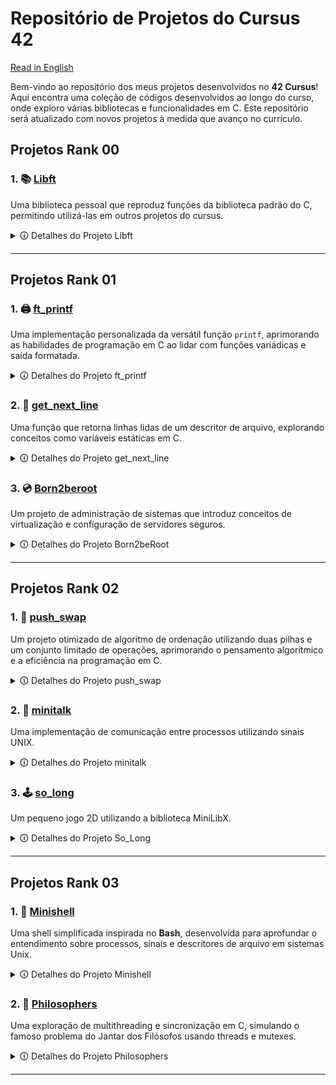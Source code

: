 # Repositório de Projetos do Cursus 42

[Read in English](README.md)

Bem-vindo ao repositório dos meus projetos desenvolvidos no **42 Cursus**! Aqui encontra uma coleção de códigos desenvolvidos ao longo do curso, onde exploro várias bibliotecas e funcionalidades em C. Este repositório será atualizado com novos projetos à medida que avanço no currículo.

## Projetos Rank 00

### 1. 📚 [Libft](Libft)
   Uma biblioteca pessoal que reproduz funções da biblioteca padrão do C, permitindo utilizá-las em outros projetos do cursus.

   <details>
     <summary> 🛈 Detalhes do Projeto Libft</summary>

   - **Objetivo**: Criar uma biblioteca pessoal, `libft.a`, contendo várias funções de uso geral, como manipulação de strings, conversão e manipulação de memória.
   - **Funções Implementadas**:

     | Função          | Arquivo           | Descrição                                                             |
     |-----------------|-------------------|-----------------------------------------------------------------------|
     | `ft_isalpha`    | `ft_isalpha.c`    | Verifica se o caractere é alfabético                                 |
     | `ft_isdigit`    | `ft_isdigit.c`    | Verifica se o caractere é um dígito                                  |
     | `ft_isalnum`    | `ft_isalnum.c`    | Verifica se o caractere é alfanumérico                               |
     | `ft_isascii`    | `ft_isascii.c`    | Verifica se o caractere está na tabela ASCII                         |
     | `ft_isprint`    | `ft_isprint.c`    | Verifica se é um caractere imprimível                                |
     | `ft_strlen`     | `ft_strlen.c`     | Calcula o comprimento de uma string                                  |
     | `ft_memset`     | `ft_memset.c`     | Preenche os bytes de um bloco de memória com um valor constante      |
     | `ft_bzero`      | `ft_bzero.c`      | Preenche os bytes de um bloco de memória com zero                    |
     | `ft_memcpy`     | `ft_memcpy.c`     | Copia um bloco de memória                                            |
     | `ft_memmove`    | `ft_memmove.c`    | Copia um bloco de memória, tratando sobreposições                    |
     | `ft_strlcpy`    | `ft_strlcpy.c`    | Copia uma string                                                     |
     | `ft_strlcat`    | `ft_strlcat.c`    | Concatena duas strings                                               |
     | `ft_toupper`    | `ft_toupper.c`    | Converte um caractere para maiúscula                                 |
     | `ft_tolower`    | `ft_tolower.c`    | Converte um caractere para minúscula                                 |
     | `ft_strchr`     | `ft_strchr.c`     | Busca a primeira ocorrência de um caractere em uma string            |
     | `ft_strrchr`    | `ft_strrchr.c`    | Busca a última ocorrência de um caractere em uma string              |
     | `ft_strncmp`    | `ft_strncmp.c`    | Compara duas strings                                                 |
     | `ft_memchr`     | `ft_memchr.c`     | Busca um byte em um bloco de memória                                 |
     | `ft_memcmp`     | `ft_memcmp.c`     | Compara dois blocos de memória                                       |
     | `ft_strnstr`    | `ft_strnstr.c`    | Busca uma substring dentro de outra string, limitado a um tamanho    |
     | `ft_atoi`       | `ft_atoi.c`       | Converte uma string para inteiro                                     |
     | `ft_calloc`     | `ft_calloc.c`     | Aloca e inicializa memória                                           |
     | `ft_strdup`     | `ft_strdup.c`     | Duplica uma string                                                   |
     | `ft_substr`     | `ft_substr.c`     | Cria uma substring a partir de uma string                            |
     | `ft_strjoin`    | `ft_strjoin.c`    | Concatena duas strings em uma nova string                            |
     | `ft_strtrim`    | `ft_strtrim.c`    | Remove caracteres específicos do início e fim de uma string          |
     | `ft_split`      | `ft_split.c`      | Divide uma string em substrings, usando um delimitador               |
     | `ft_itoa`       | `ft_itoa.c`       | Converte um número inteiro para string                               |
     | `ft_strmapi`    | `ft_strmapi.c`    | Aplica uma função a cada caractere de uma string e cria uma nova     |
     | `ft_striteri`   | `ft_striteri.c`   | Aplica uma função a cada caractere de uma string                     |
     | `ft_putchar_fd` | `ft_putchar_fd.c` | Escreve um caractere em um file descriptor                           |
     | `ft_putstr_fd`  | `ft_putstr_fd.c`  | Escreve uma string em um file descriptor                             |
     | `ft_putendl_fd` | `ft_putendl_fd.c` | Escreve uma string seguida de uma nova linha em um file descriptor   |
     | `ft_putnbr_fd`  | `ft_putnbr_fd.c`  | Escreve um número inteiro em um file descriptor                      |
     
   - **Funções Bônus**:

     | Função          | Arquivo           | Descrição                                                             |
     |-----------------|-------------------|-----------------------------------------------------------------------|
     | `ft_lstnew`     | `ft_lstnew.c`     | Cria um novo elemento de lista                                       |
     | `ft_lstadd_front` | `ft_lstadd_front.c` | Adiciona um elemento no início da lista                        |
     | `ft_lstsize`    | `ft_lstsize.c`    | Calcula o tamanho da lista                                           |
     | `ft_lstlast`    | `ft_lstlast.c`    | Retorna o último elemento da lista                                   |
     | `ft_lstadd_back`| `ft_lstadd_back.c`| Adiciona um elemento no final da lista                               |
     | `ft_lstdelone`  | `ft_lstdelone.c`  | Remove e libera um elemento da lista                                 |
     | `ft_lstclear`   | `ft_lstclear.c`   | Limpa e libera todos os elementos da lista                           |
     | `ft_lstiter`    | `ft_lstiter.c`    | Itera sobre a lista e aplica uma função a cada elemento              |
     | `ft_lstmap`     | `ft_lstmap.c`     | Cria uma nova lista aplicando uma função a cada elemento             |


   - **Normas do Projeto**:
      - Todas as funções são implementadas seguindo a norminette da 42.
      - Memória alocada dinamicamente é liberada corretamente.
      - Inclui um `Makefile` para compilar a biblioteca e um conjunto de regras para limpar, compilar com bônus, etc.
      - O cabeçalho `libft.h` contém as declarações de todas as funções implementadas na biblioteca, facilitando sua utilização e manutenção.

   - **Makefile**:
      - O `Makefile` automatiza o processo de compilação da biblioteca `libft`. Ele inclui várias regras que simplificam a construção e limpeza dos arquivos da biblioteca:
      
         - **Regras**:
           - `make` ou `make all`: Compila todos os arquivos `.c` listados na seção de fontes do `Makefile` e gera a biblioteca estática `libft.a`. Esta biblioteca pode ser vinculada a outros projetos do                   cursus para utilizar as funções implementadas.
           - `make clean`: Exclui todos os arquivos objeto (`.o`) gerados durante a compilação. Esta regra é útil para limpar os arquivos intermediários sem remover a biblioteca `libft.a` final.
           - `make fclean`: Realiza uma limpeza completa, excluindo tanto os arquivos objeto quanto a biblioteca `libft.a`. Esta regra é usada quando se deseja remover todos os arquivos compilados e                         reiniciar o processo de construção do zero.
           - `make re`: Esta regra é um atalho que executa `make fclean` seguido de `make all`, recompilando a biblioteca do zero.

         - **Regra de Bonus**:
           - `make bonus`: Compila as funções bônus adicionais e as inclui na biblioteca `libft.a`. Essas funções bônus fornecem funcionalidades extras, como manipulação de listas encadeadas (funções                     `ft_lst*`), que são frequentemente requisitadas em outros projetos do cursus.

         - **Variáveis**:
           - `CC`: Especifica o compilador, geralmente `gcc`.
           - `CFLAGS`: Contém flags de compilação (por exemplo, `-Wall -Wextra -Werror`), garantindo que o código seja compilado com verificações rigorosas de erro e aviso em conformidade com as normas da                 42.

         - O `Makefile` garante que apenas os arquivos `.c` modificados sejam recompilados, melhorando a eficiência no desenvolvimento e na depuração. Ele segue convenções padrão de `Makefile`, facilitando o             uso para qualquer desenvolvedor familiarizado com `Makefiles`.

        - **Exemplos de Uso**:
           - Execute `make` para compilar a biblioteca.
           - Use `make clean` ou `make fclean` para remover os arquivos intermediários e a biblioteca.
           - Execute `make bonus` para incluir as funções bônus, se necessário.

   - **Arquivo libft.h**:
     - O arquivo `libft.h` é o cabeçalho principal da biblioteca `libft`. Ele contém:
        
         - **Declarações das Funções**: Todas as funções implementadas na `libft` são declaradas aqui. Isso permite que outros arquivos que incluam `libft.h` possam usar essas funções sem precisar                                              redeclará-las.
         
         - **Bibliotecas Necessárias**: Inclui as bibliotecas padrão necessárias, como `<stdlib.h>`, `<unistd.h>`, e `<string.h>`, para garantir que as funções tenham acesso às definições padrão e                            funcionalidades da linguagem C.
         
         - **Definições de Tipos e Estruturas**: Contém definições de estruturas (como `t_list`), usadas para manipulação de listas encadeadas nas funções bônus. A estrutura `t_list`, por exemplo, é                                     usada nas funções `ft_lst*` e é definida com membros como `content` (para o conteúdo do nó) e `next` (para apontar para o próximo nó).

      - **Exemplo da Estrutura t_list**:
        
        ```c
        typedef struct s_list
        {
            void            *content;
            struct s_list   *next;
        } t_list;
        ```

      - **Objetivo**: O `libft.h` serve como um ponto de centralização para todas as declarações e inclusões necessárias para a `libft`. Quando compilado, os outros projetos podem incluir apenas o `libft.h`                      para acessar todas as funções e estruturas oferecidas pela biblioteca.

      - **Utilização**: Qualquer arquivo que queira utilizar funções da `libft` pode incluir `libft.h` com `#include "libft.h"`, facilitando o acesso a toda a biblioteca com uma única linha de inclusão.


   </details>

---

## Projetos Rank 01

### 1. 🖨️ [ft_printf](ft_printf)
Uma implementação personalizada da versátil função `printf`, aprimorando as habilidades de programação em C ao lidar com funções variádicas e saída formatada.

<details>
  <summary> 🛈 Detalhes do Projeto ft_printf</summary>

- **Objetivo**: Desenvolver uma biblioteca, `libftprintf.a`, contendo uma versão personalizada da função `printf`, chamada `ft_printf()`, para imitar o comportamento da função padrão da biblioteca C `printf`.

- **Funcionalidades Implementadas**:

  | Conversão   | Descrição                                                                                         |
  |-------------|--------------------------------------------------------------------------------------------------|
  | `%c`        | Imprime um único caractere                                                                        |
  | `%s`        | Imprime uma string                                                                                |
  | `%p`        | Imprime um endereço de ponteiro no formato hexadecimal                                            |
  | `%d`        | Imprime um número decimal (base 10)                                                              |
  | `%i`        | Imprime um inteiro na base 10                                                                    |
  | `%u`        | Imprime um número decimal sem sinal (base 10)                                                    |
  | `%x`        | Imprime um número em hexadecimal (base 16) em letras minúsculas                                  |
  | `%X`        | Imprime um número em hexadecimal (base 16) em letras maiúsculas                                  |
  | `%%`        | Imprime um símbolo de porcentagem literal                                                        |

- **Destaques**:
  - Utiliza funções variádicas (`va_start`, `va_arg`, `va_end`) para lidar com um número variável de argumentos.
  - Oferece saída formatada usando gerenciamento de buffer mínimo, conforme as restrições do projeto.
  - Totalmente compatível com `libft`, permitindo sua integração em projetos futuros da 42.
  - A biblioteca é avaliada em comparação com a `printf` padrão para garantir precisão e desempenho.

- **Normas do Projeto**:
  - O código segue estritamente as regras da norminette da 42.
  - A memória alocada dinamicamente é liberada corretamente, garantindo a ausência de vazamentos.
  - Inclui um `Makefile` robusto para compilar a biblioteca com diferentes regras.

- **Makefile**:
  - Automatiza o processo de construção da biblioteca `ft_printf`, garantindo simplicidade e consistência.
  - **Regras**:
    - `make` ou `make all`: Compila a biblioteca `libftprintf.a`.
    - `make clean`: Remove os arquivos objeto (`.o`).
    - `make fclean`: Remove todos os arquivos compilados, incluindo `libftprintf.a`.
    - `make re`: Recompila o projeto do zero.
    - `make bonus`: Compila e inclui funcionalidades bônus, se presentes.

- **Exemplo de Uso**:
  ```c
  #include "ft_printf.h"

  int main() {
      ft_printf("Olá, %s! A resposta é %d.\n", "mundo", 42);
      return 0;
  }

- **Desafios e Aprendizado**:
  - Compreender e implementar funções variádicas em C.
  - Gerenciar a análise e a saída de strings formatadas.
  - Emular o comportamento de uma função amplamente utilizada da biblioteca padrão.

</details>

### 2. 📄 [get_next_line](get_next_line) 
Uma função que retorna linhas lidas de um descritor de arquivo, explorando conceitos como variáveis estáticas em C.

<details>
  <summary> 🛈 Detalhes do Projeto get_next_line</summary>

- **Objetivo**: Desenvolver a função `get_next_line()` que retorna uma linha lida de um descritor de arquivo, incluindo o caractere de nova linha (`\n`) se presente.

- **Requisitos**:
  - Repetidas chamadas a `get_next_line()` devem permitir ler o arquivo linha por linha.
  - Se não houver mais nada para ler ou ocorrer um erro, a função deve retornar `NULL`.
  - Deve funcionar tanto para leitura de arquivos quanto para entrada padrão (`stdin`).
  - O retorno deve incluir o caractere de nova linha, exceto no final do arquivo se não houver `\n`.

- **Nome e Arquivos**:
  - Função: `get_next_line`
  - Arquivos: `get_next_line.c`, `get_next_line_utils.c`, `get_next_line.h`

- **Parâmetros e Valor de Retorno**:
  - Parâmetros:
    - `fd`: o descritor de arquivo para leitura.
  - Retorno:
    - Uma string contendo a linha lida ou `NULL` caso não haja mais nada para ler ou ocorra um erro.

- **Funções Externas Permitidas**:
  - `read`, `malloc`, `free`

- **Normas do Projeto**:
  - Todo o código deve estar em conformidade com a *norminette* da 42.
  - Memória alocada deve ser devidamente liberada, sem vazamentos.

- **Desafios**:
  - Utilizar variáveis estáticas de forma eficiente para armazenar dados não processados entre chamadas.
  - Lidar com tamanhos de buffer diferentes e comportamento imprevisível de descritores de arquivo.

- **Prototipagem**:
  ```c
  char *get_next_line(int fd);

- **Bônus**:
  - Implementação que suporta múltiplos descritores de arquivo simultaneamente.
  - Utilizar apenas uma variável estática.
 
- **Exemplo de Uso**:
  ```c
  #include "get_next_line.h"
  #include <fcntl.h>
  #include <stdio.h>

  int main() {
    int fd = open("arquivo.txt", O_RDONLY);
    char *linha;

    while ((linha = get_next_line(fd)) != NULL) {
        printf("%s", linha);
        free(linha);
    }
    close(fd);
    return 0;
  }

- **Considerações Importantes**:

  - Testar com valores de `BUFFER_SIZE` variados (e.g., 1, 42, 9999).
  - Garantir que a função leia o mínimo necessário para retornar cada linha.
  - Tratar erros como ponteiros nulos e descritores inválidos.

</details>

### 3. 💿 [Born2beroot](Born2beroot) 

Um projeto de administração de sistemas que introduz conceitos de virtualização e configuração de servidores seguros.

<details>
  <summary> 🛈 Detalhes do Projeto Born2beRoot</summary>

- **Objetivo**: Criar e configurar uma máquina virtual segura utilizando o VirtualBox (ou UTM) com as seguintes características:
  - Sistema operacional: última versão estável do Debian ou Rocky.
  - Configuração mínima de serviços, sem interface gráfica.
  - Criação de pelo menos duas partições criptografadas usando LVM.

- **Configurações Obrigatórias**:

  - **Firewall**: Configurar o UFW (ou firewalld no Rocky) para permitir apenas conexões na porta SSH 4242.
  
  - **SSH**:
  
    - Serviço rodando na porta 4242.
    - Proibir conexões SSH como root.
  - **Usuários e Grupos**:
  
    - Criar um usuário com seu login e atribuí-lo aos grupos `user42` e `sudo`.
    - Implementar política de senha forte:
      - Expiração a cada 30 dias.
      - Mínimo de 10 caracteres com uma letra maiúscula, uma minúscula e um número.
      - Aviso 7 dias antes da expiração.
      - Proibir mais de 3 caracteres consecutivos idênticos.
  
  - **Sudo**:
    - Limitar a 3 tentativas de autenticação.
    - Exibir uma mensagem personalizada em caso de erro.
    - Arquivar logs de todas as ações em `/var/log/sudo/`.
    - Habilitar o modo TTY e restringir os caminhos usados pelo sudo.
  
  - **Hostname**: Deve ser definido como `<login>42` e ser alterado durante a avaliação.
  
  - **Script de Monitoramento**:
    - Um script `monitoring.sh` que exibe a cada 10 minutos informações como:
      - Arquitetura do sistema e versão do kernel.
      - Número de processadores físicos e virtuais.
      - Uso de RAM e disco.
      - Taxa de utilização da CPU.
      - Data do último reboot.
      - Status do LVM.
      - Número de conexões ativas e usuários logados.
      - Endereço IPv4 e MAC.
      - Número de comandos executados com sudo.

- **Normas**:
  - É necessário configurar e explicar o funcionamento do script `monitoring.sh` durante a defesa.

</details>


---

## Projetos Rank 02

### 1. 🧮 [push_swap](https://github.com/andrade950/42push_swap)
Um projeto otimizado de algoritmo de ordenação utilizando duas pilhas e um conjunto limitado de operações, aprimorando o pensamento algorítmico e a eficiência na programação em C.

<details>
  <summary> 🛈 Detalhes do Projeto push_swap</summary>

- **Objetivo**: Desenvolver um programa, `push_swap`, que ordene uma pilha de inteiros utilizando o menor número possível de operações predefinidas. O objetivo é implementar um algoritmo de ordenação eficiente, respeitando as restrições do projeto.

- **Funcionalidades Implementadas**:  

  | Operação   | Descrição                                                                                   |
  |------------|---------------------------------------------------------------------------------------------|
  | `sa`       | Troca os dois primeiros elementos da pilha `a`                                              |
  | `sb`       | Troca os dois primeiros elementos da pilha `b`                                              |
  | `ss`       | Executa `sa` e `sb` simultaneamente                                                         |
  | `pa`       | Move o elemento do topo da pilha `b` para `a`                                               |
  | `pb`       | Move o elemento do topo da pilha `a` para `b`                                               |
  | `ra`       | Roda `a` (desloca todos os elementos para cima, o primeiro torna-se o último)               |
  | `rb`       | Roda `b` (desloca todos os elementos para cima, o primeiro torna-se o último)               |
  | `rr`       | Executa `ra` e `rb` simultaneamente                                                         |
  | `rra`      | Roda `a` ao contrário (desloca todos os elementos para baixo, o último torna-se o primeiro) |
  | `rrb`      | Roda `b` ao contrário (desloca todos os elementos para baixo, o último torna-se o primeiro) |
  | `rrr`      | Executa `rra` e `rrb` simultaneamente                                                       |

- **Destaques**:
  - Implementa algoritmos de ordenação eficientes (ex.: Quick Sort, Radix Sort ou uma variação otimizada).
  - Utiliza duas pilhas (`a` e `b`) e um conjunto limitado de operações para alcançar a ordenação desejada.
  - Garante um número mínimo de operações para cumprir os requisitos do benchmark.
  - Gere memória dinamicamente e evita vazamentos.
  - Tratamento de erros para entradas inválidas (valores não inteiros, duplicados, overflow).

- **Normas do Projeto**:
  - O código segue estritamente a norminette da 42.
  - Não são permitidas variáveis globais.
  - Implementa um `Makefile` robusto para compilação.

- **Makefile**:
  - Automatiza o processo de compilação do `push_swap`, garantindo consistência.
  - **Regras**:
    - `make` ou `make all`: Compila `push_swap`.
    - `make clean`: Remove ficheiros objeto (`.o`).
    - `make fclean`: Remove ficheiros compilados e executáveis.
    - `make re`: Recompila o projeto do zero.
    - `make bonus`: Compila o programa adicional `checker`.

- **Exemplo de Utilização**:
  ```bash
  ./push_swap 2 1 3 6 5 8
  sa
  pb
  pb
  pb
  sa
  pa
  pa
  pa
  ```

- **Requisitos de Benchmark**:
  - Ordenar **100 números aleatórios** em **≤ 700 operações**.
  - Ordenar **500 números aleatórios** em **≤ 5500 operações**.

- **Desafios e Aprendizagem**:
  - Dominar algoritmos de ordenação e otimizá-los para um número mínimo de operações.
  - Implementar e gerir um sistema de duas pilhas.
  - Gerir validação de entrada e tratamento de erros em C.
  - Compreender complexidade temporal e eficiência de algoritmos.

</details>

### 2. 📡 [minitalk](https://github.com/andrade950/42minitalk)
Uma implementação de comunicação entre processos utilizando sinais UNIX.

<details>
  <summary> 🛈 Detalhes do Projeto minitalk</summary>

- **Objetivo**: Criar um programa de comunicação entre um cliente e um servidor utilizando sinais UNIX.

- **Funcionamento**:
  - O **servidor** deve ser iniciado primeiro e exibir seu PID ao iniciar.
  - O **cliente** recebe como parâmetro o PID do servidor e a string a ser enviada.
  - O cliente envia a string ao servidor utilizando apenas os sinais `SIGUSR1` e `SIGUSR2`.
  - O servidor recebe a string e a imprime rapidamente na saída padrão.
  - O servidor deve conseguir lidar com múltiplos clientes sem a necessidade de reinicialização.

- **Funções permitidas**:  
  | Função       | Descrição |
  |-------------|-----------|
  | `write`     | Escreve na saída padrão |
  | `ft_printf` | Imprime mensagens formatadas |
  | `signal`    | Define um manipulador de sinal |
  | `sigemptyset` | Inicializa um conjunto de sinais vazio |
  | `sigaddset` | Adiciona um sinal ao conjunto |
  | `sigaction` | Define ações para sinais |
  | `kill` | Envia sinais para processos |
  | `getpid` | Obtém o PID do processo atual |
  | `malloc` | Aloca memória dinamicamente |
  | `free` | Libera memória alocada |
  | `pause` | Pausa o processo até receber um sinal |
  | `sleep` | Suspende a execução por um tempo determinado |
  | `usleep` | Suspende a execução por um tempo em microssegundos |
  | `exit` | Termina o programa |

- **Normas do Projeto**:
  - O código segue estritamente a norminette da 42.
  - Nenhum vazamento de memória será tolerado.
  - O cliente e o servidor devem ser compilados separadamente e nomeados `client` e `server`.
  - Um `Makefile` deve ser fornecido para compilar os arquivos sem relink.

- **Makefile**:
  - Automatiza o processo de compilação do `minitalk`.
  - **Regras**:
    - `make` ou `make all`: Compila `client` e `server`.
    - `make clean`: Remove ficheiros objeto (`.o`).
    - `make fclean`: Remove ficheiros compilados e executáveis.
    - `make re`: Recompila o projeto do zero.

- **Exemplo de Utilização**:
  ```bash
  # Iniciar o servidor
  ./server
  # O servidor exibirá seu PID, por exemplo: 12345
  
  # Executar o cliente para enviar uma mensagem ao servidor
  ./client 12345 "Hello, Minitalk!"
  ```

- **Desafios e Aprendizagem**:
  - Compreender sinais UNIX e IPC (Inter-Process Communication).
  - Implementar um protocolo de comunicação robusto e confiável.
  - Garantir a integridade dos dados transmitidos sem perdas.
  - Manipular processos e sinais com eficiência em C.

</details>

### 3. 🕹️ [so_long](https://github.com/andrade950/42so_long)
Um pequeno jogo 2D utilizando a biblioteca MiniLibX.

<details>
  <summary> 🛈 Detalhes do Projeto So_Long</summary>

- **Objetivo**: Criar um jogo 2D básico onde o jogador recolhe itens e alcança a saída enquanto navega por um mapa.

- **Funcionalidade**:
  - O jogo carrega um mapa a partir de um ficheiro `.ber` e renderiza-o usando a MiniLibX.
  - O jogador deve recolher todos os colecionáveis antes de alcançar a saída.
  - O jogador movimenta-se usando as teclas **W, A, S, D** ou as setas do teclado.
  - O jogo acompanha o número de movimentos e exibe-os no terminal.
  - O mapa deve seguir regras de formatação específicas (paredes, colecionáveis, saída e posição inicial do jogador).
  - A janela do jogo deve fechar corretamente ao pressionar **ESC** ou ao clicar no botão de fechar.

- **Funções Permitidas**:  
  | Função       | Descrição |
  |--------------|-------------|
  | `open`, `close`, `read`, `write` | Manipulação de ficheiros e entrada/saída |
  | `malloc`, `free` | Alocação de memória |
  | `perror`, `strerror` | Tratamento de erros |
  | `exit` | Terminação do programa |
  | Funções da biblioteca matemática (`-lm`) | Cálculos matemáticos |
  | Funções da MiniLibX | Renderização gráfica e gestão de eventos |
  | `ft_printf` (ou equivalente criado por ti) | Saída formatada |

- **Regras do Projeto**:
  - O código deve seguir a **Norma 42**.
  - Não são permitidos vazamentos de memória.
  - Deve ser fornecido um `Makefile` com as regras padrão: `all`, `clean`, `fclean`, `re`, `bonus`.
  - O jogo deve aceitar como entrada um ficheiro `.ber` válido.

- **Makefile**:
  - Automatiza o processo de compilação do `so_long`.
  - **Regras**:
    - `make` ou `make all`: Compila o projeto.
    - `make clean`: Remove ficheiros objeto (`.o`).
    - `make fclean`: Remove ficheiros compilados e executáveis.
    - `make re`: Recompila o projeto do zero.

- **Exemplo de Utilização**:
  ```bash
  # Compilar o jogo
  make
  
  # Executar o jogo com um ficheiro de mapa
  ./so_long maps/level1.ber
  ```

- **Formato do Mapa**:
  - O mapa deve ser composto pelos seguintes caracteres:
    - `0` → Espaço vazio
    - `1` → Parede
    - `C` → Colecionável
    - `E` → Saída
    - `P` → Posição inicial do jogador
  - Exemplo de um mapa `.ber` válido:
    ```
    111111
    1P0C01
    100001
    1C0E01
    111111
    ```
  - O mapa deve ser **retangular**, rodeado por paredes e conter **pelo menos uma saída, um colecionável e uma posição inicial do jogador**.

- **Funcionalidades Bónus (se implementadas)**:
  - Inimigos que se movem e fazem o jogador perder ao ser tocado.
  - Animação de sprites para melhorar os visuais.
  - Exibir o número de movimentos diretamente na janela do jogo.

- **Desafios e Aprendizagens**:
  - Trabalhar com a MiniLibX para renderização gráfica.
  - Gerir entradas do utilizador e programação baseada em eventos.
  - Implementar um loop de jogo simples e deteção de colisões.
  - Gerir memória eficientemente e garantir uma execução sem erros.

</details>

---

## Projetos Rank 03

### 1. 🐚 [Minishell](https://github.com/andrade950/42minishell)
Uma shell simplificada inspirada no **Bash**, desenvolvida para aprofundar o entendimento sobre processos, sinais e descritores de arquivo em sistemas Unix.

<details>
  <summary> 🛈 Detalhes do Projeto Minishell</summary>

- **Objetivo**:  
  Desenvolver uma shell minimalista de linha de comando que imita o comportamento do **Bash**. O projeto explora a gestão de processos, redirecionamentos, pipes, sinais e variáveis de ambiente.

- **Nome do Programa**: `minishell`

- **Funções Autorizadas**:  
  Inclui, mas não se limita a:
  - `readline`, `add_history`, `printf`, `malloc`, `free`, `write`
  - `fork`, `execve`, `wait`, `waitpid`, `pipe`, `dup`, `dup2`
  - `signal`, `sigaction`, `kill`, `getcwd`, `chdir`, `stat`
  - `open`, `close`, `read`, `access`, `unlink`, `opendir`, `readdir`
  - `tcsetattr`, `tcgetattr`, `tgetent`, `tputs`, `getenv`
  - e outras — cobrindo as principais chamadas de sistema Unix usadas em desenvolvimento de shells.

- **Descrição**:  
  A shell:
  - Exibe um **prompt** e aguarda por novos comandos.  
  - Mantém um **histórico** funcional de comandos.  
  - Procura executáveis com base na variável **PATH** ou em caminhos absolutos/relativos.  
  - Expande **variáveis de ambiente** (`$VAR`, `$?`).  
  - Implementa **pipes (`|`)**, conectando a saída de um comando à entrada de outro.  
  - Suporta **redirecionamentos**:
    - `<` redireciona a entrada  
    - `>` redireciona a saída  
    - `>>` redireciona a saída em modo de anexação  
    - `<<` (heredoc) lê até encontrar um delimitador especificado
  - Gerencia **sinais** como o Bash:
    - `Ctrl-C` → Mostra um novo prompt em uma nova linha  
    - `Ctrl-D` → Encerra a shell  
    - `Ctrl-\` → Não faz nada  
  - Trata **aspas** corretamente:
    - `'` (aspas simples) impedem a interpretação de metacaracteres  
    - `"` (aspas duplas) permitem expansão de `$`, mas não de outros caracteres especiais  

- **Comandos Internos (Built-ins)**:
  | Comando | Descrição |
  |----------|-------------|
  | `echo [-n]` | Exibe texto no terminal |
  | `cd [caminho]` | Altera o diretório atual |
  | `pwd` | Mostra o diretório de trabalho atual |
  | `export` | Define ou atualiza variáveis de ambiente |
  | `unset` | Remove variáveis de ambiente |
  | `env` | Mostra todas as variáveis de ambiente |
  | `exit` | Encerra a shell |

- **Política de Variáveis Globais**:
  - Apenas **uma variável global** é permitida, usada **exclusivamente** para armazenar o valor de um sinal recebido.  
  - É proibido armazenar qualquer outra estrutura ou dado globalmente.

- **Makefile**:
  - Deve conter as regras padrão: `NAME`, `all`, `clean`, `fclean`, `re`.  
  - Compilado com as flags `-Wall -Wextra -Werror`.  
  - Utiliza a biblioteca `libft` para funções auxiliares.

- **Exemplo de Uso**:
  ```bash
  $ ./minishell
  minishell$ echo "Olá, mundo!"
  Olá, mundo!
  minishell$ ls -l | grep minishell > saida.txt
  minishell$ cat saida.txt

- **Desafios e Aprendizados:**:
  - Compreensão profunda de **criação de processos, tratamento de sinais** e **gerenciamento de descritores de arquivo**.
  - Parsing e tokenização de comandos com tratamento correto de sintaxe.
  - Implementação de **tratamento robusto de erros** e **gerenciamento de memória**.
  - Reprodução de comportamentos semelhantes ao Bash, dentro das restrições da norma da 42.

</details>

### 2. 🍝 [Philosophers](https://github.com/andrade950/42philosophers)

Uma exploração de multithreading e sincronização em C, simulando o famoso problema do Jantar dos Filósofos usando threads e mutexes.

<details> <summary> 🛈 Detalhes do Projeto Philosophers</summary>

- **Objective**:  
  Implementar uma simulação onde vários filósofos alternam entre comer, dormir e pensar — garantindo que nenhum morre de fome, e gerindo o acesso a recursos partilhados (garfos) usando **threads** e **mutexes**.

- **Nome do Programa**: `philo`

- **Funções Permitidas**:  
  `memset`, `printf`, `malloc`, `free`, `write`,  
  `usleep`, `gettimeofday`,  
  `pthread_create`, `pthread_detach`, `pthread_join`,  
  `pthread_mutex_init`, `pthread_mutex_destroy`, `pthread_mutex_lock`, `pthread_mutex_unlock`

- **Argumentos**:  
  ```bash
  ./philo número_de_filósofos tempo_para_morrer tempo_para_comer tempo_para_dormir [número_de_vezes_que_cada_filósofo_deve_comer]
  número_de_filósofos → Número de filósofos (e garfos).
  ```
  
   - **tempo_para_morrer (ms)** → Tempo que um filósofo pode viver sem comer.
   - **tempo_para_comer (ms)** → Duração que um filósofo passa a comer (segurando ambos os garfos).
   - **tempo_para_dormir (ms)** → Duração que um filósofo dorme após comer.
   - **número_de_vezes_que_cada_filósofo_deve_comer (opcional)** → Se todos os filósofos comerem este número de vezes, a simulação termina.
 
- **Comportamento**:

   - Cada filósofo é representado por uma **thread**.
   - Cada garfo é protegido por um **mutex**.
   - Os filósofos realizam o ciclo: **pensar → pegar garfos → comer → dormir**.
   - A simulação termina quando:
      - Um filósofo morre (não comeu dentro de `tempo_para_morrer`), ou todos comeram pelo menos o número de vezes requerido (se fornecido).
    
- **Formato de Saída**:
  ```bash
  timestamp_in_ms [X] has taken a fork
  timestamp_in_ms [X] is eating
  timestamp_in_ms [X] is sleeping
  timestamp_in_ms [X] is thinking
  timestamp_in_ms [X] died
   ```
  
   - `timestamp_in_ms`:  tempo desde o início da simulação.
   - `X`: número do filósofo.
   - A morte deve ser registada dentro de 10 ms após ocorrer.
   - Os registos não devem sobrepor-se ou intercalar-se.

- **Regras Globais**:

   - **Sem variáveis globais**.
   - **Sem data races** — todos os dados partilhados protegidos por mutexes.
   - O programa deve libertar toda a memória alocada dinamicamente e evitar fugas.
 
- **Makefile**:

   - Regras: `NAME`, `all`, `clean`, `fclean`, `re`
   - Compila com `-Wall -Wextra -Werror -pthread`
   - Saída: `philo`
 
- **Exemplo de Utilização**:
  ```bash
  ./philo 5 800 200 200
   0 [1] has taken a fork
   0 [1] has taken a fork
   0 [1] is eating
   0 [5] has taken a fork
   0 [3] has taken a fork
   0 [3] has taken a fork
   0 [3] is eating
   200 [1] is sleeping
   200 [3] is sleeping
   200 [5] has taken a fork
   200 [5] is eating
   300 [2] has taken a fork
   300 [2] has taken a fork
   300 [2] is eating
   400 [3] is thinking
   400 [1] is thinking
   400 [5] is sleeping
   400 [4] has taken a fork
   400 [4] has taken a fork
   400 [4] is eating
   500 [1] has taken a fork
   500 [2] is sleeping
   500 [1] has taken a fork
   500 [1] is eating
   500 [3] has taken a fork
   600 [4] is sleeping
   ...
   ```

- **Resultados de Aprendizagem**:

   - Compreender **multithreading** e **prevenção de race conditions**.
   - Aprender **sincronização** usando **mutexes**.
   - Gerir temporização e concorrência de forma segura em C.
   - Desenhar comportamento determinístico em ambientes concorrentes.

</details>

---
